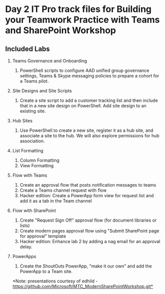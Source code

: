# Day 2 IT Pro track files for Building your Teamwork Practice with Teams and SharePoint Workshop

## Included Labs

1. Teams Governance and Onboarding
    1. PowerShell scripts to configure AAD unified group governance settings, Teams & Skype messaging policies to prepare a cohort for a Teams pilot. 
1. Site Designs and Site Scripts
    1. Create a site script to add a customer tracking list and then include that in a new site design on PowerShell. Add site design to an existing site.
1. Hub Sites
    1. Use PowerShell to create a new site, register it as a hub site, and associate a site to the hub. We will also explore permissions for hub association.
1. List Formatting
    1. Column Formatting
    1. View Formatting
1. Flow with Teams
    1. Create an approval flow that posts notification messages to teams
    1. Create a Teams channel request with flow
    1. Hacker edition: Create a PowerApp form view for request list and add it as a tab in the Team channel
1. Flow with SharePoint
    1. Create "Request Sign Off" approval flow (for document libraries or lists)
    1. Create modern pages approval flow using "Submit SharePoint page for approval" template
    1.  Hacker edition: Enhance lab 2 by adding a nag email for an approval delay.
1. PowerApps
    1. Create the ShoutOuts PowerApp, "make it our own" and add the PowerApp to a Team site.

    *Note: presentations courtesy of edhild - <https://github.com/Microsoft/MTC_ModernSharePointWorkshop.git*>
